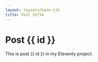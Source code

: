 ```yaml
---
layout: layouts/base.njk
title: Post 15714
---
```


# Post {{ id }}

This is post {{ id }} in my Eleventy project.
